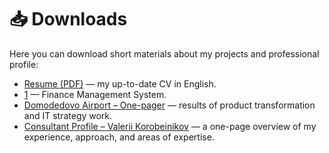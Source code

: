 # 📥 Downloads

Here you can download short materials about my projects and professional profile:

<ul>
  <li> <a href="./downloads/resume.pdf" target="_blank">Resume (PDF)</a> — my up-to-date CV in English.</li>
  <li> <a href="./downloads/car5-onepager.pdf" target="_blank">1</a> — Finance Management System.</li>
  <li> <a href="./downloads/domodedovo-onepager.pdf" target="_blank">Domodedovo Airport – One-pager</a> — results of product transformation and IT strategy work.</li>
  <li> <a href="./downloads/valerii-korobeinikov-profile.pdf" target="_blank">Consultant Profile – Valerii Korobeinikov</a> — a one-page overview of my experience, approach, and areas of expertise.</li>
</ul>
